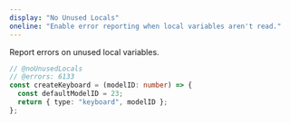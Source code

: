 ```yaml
---
display: "No Unused Locals"
oneline: "Enable error reporting when local variables aren't read."
---
```


Report errors on unused local variables.

```ts twoslash
// @noUnusedLocals
// @errors: 6133
const createKeyboard = (modelID: number) => {
  const defaultModelID = 23;
  return { type: "keyboard", modelID };
};
```
